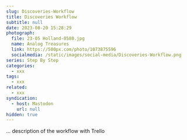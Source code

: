 ```yaml
---
slug: Discoveries-Workflow
title: Discoveries Workflow
subtitle: null
date: 2023-08-20 15:28:29
photograph:
  file: 23-05 Holland-0580.jpg
  name: Analog Treasures
  link: https://500px.com/photo/1073875596
  socialmedia: /static/images/social-media/Discoveries-Workflow.png
series: Step By Step
categories:
  - xxx
tags:
  - xxx
related:
  - xxx
syndication:
  - host: Mastodon
    url: null
hidden: true
---
```

 
 ... description of the workflow with Trello 

<!-- more -->
